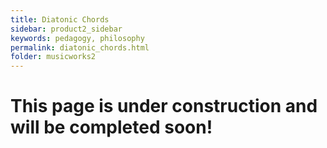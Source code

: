 ```yaml
---
title: Diatonic Chords
sidebar: product2_sidebar
keywords: pedagogy, philosophy
permalink: diatonic_chords.html
folder: musicworks2
---
```


# This page is under construction and will be completed soon!